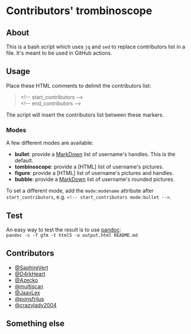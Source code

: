 # Contributors' trombinoscope

## About

This is a bash script which uses `jq` and `sed` to replace contributors list in 
a file. It's meant to be used in GitHub actions.

## Usage

Place these HTML comments to delimit the contributors list:
> \<\!-- start_contributors -->  
> \<\!-- end_contributors -->

The script will insert the contributors list between these markers.

### Modes

A few different modes are available:

* **bullet**: provide a [MarkDown] list of username's handles. This is the default.
* **tombinoscope**: provide a [HTML] list of username's pictures.
* **figure**: provide a [HTML] list of username's pictures and handles.
* **bubble**: provide a [MarkDown] list of username's rounded pictures.

To set a different mode, add the `mode:modename` attribute after
`start_contributors`, e.g. `<!-- start_contributors mode:bullet -->`.

## Test

An easy way to test the result is to use [pandoc]:  
`pandoc -s -f gfm -t html5 -o output.html README.md`

## Contributors

<!-- start_contributors mode:bullet -->
  * [@SaphireVert](https://github.com/SaphireVert)
  * [@D4rkHeart](https://github.com/D4rkHeart)
  * [@Azecko](https://github.com/Azecko)
  * [@multiscan](https://github.com/multiscan)
  * [@JaavLex](https://github.com/JaavLex)
  * [@ponsfrilus](https://github.com/ponsfrilus)
  * [@crazylady2004](https://github.com/crazylady2004)
<!-- end_contributors -->

## Something else


[github actions]: https://pandoc.org/MANUAL.html
[pandoc]: https://pandoc.org/MANUAL.html
[markdown]: https://daringfireball.net/projects/markdown/

